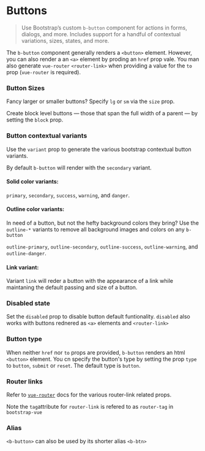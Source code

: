 # Buttons

>  Use Bootstrap’s custom `b-button` component for actions in forms, dialogs, and more.
   Includes support for a handful of contextual variations, sizes, states, and more.
   
The `b-button` component generally renders a `<button>` element. However, you can also
render a an `<a>` element by proding an `href` prop vale. You man also generate
`vue-router` `<router-link>` when providing a value for the `to` prop (`vue-router`
is  required).

### Button Sizes
Fancy larger or smaller buttons? Specify `lg` or `sm` via the `size` prop.

Create block level buttons — those that span the full width of a parent — by
setting the `block` prop.

### Button contextual variants
Use the `variant` prop to generate the various bootstrap contextual button variants.

By default `b-button` will render with the `secondary` variant.

#### Solid color variants:
`primary`, `secondary`, `success`, `warning`, and `danger`.

#### Outline color variants:
In need of a button, but not the hefty background colors they bring? Use the 
`outline-*` variants to remove all background images and colors on any `b-button`

`outline-primary`, `outline-secondary`, `outline-success`, `outline-warning`,
and `outline-danger`.

#### Link variant:
Variant `link` will reder a button with the appearance of a link while maintaning the
default passing and size of a button.

### Disabled state
Set the `disabled` prop to disable button default funtionality. `disabled` also 
works with buttons rednered as `<a>` elements and `<router-link>`

### Button type
When neither `href` nor `to` props are provided, `b-button` renders an html `<button>`
element.  You cn specify the button's type by setting the prop `type` to `button`,
`submit` or `reset`.  The default type is `button`.

### Router links
Refer to [`vue-router`](https://router.vuejs.org/) docs for the various router-link related props.

Note the `tag`attribute for `router-link` is refered to as `router-tag` in `bootstrap-vue`

### Alias
`<b-button>` can also be used by its shorter alias `<b-btn>`
